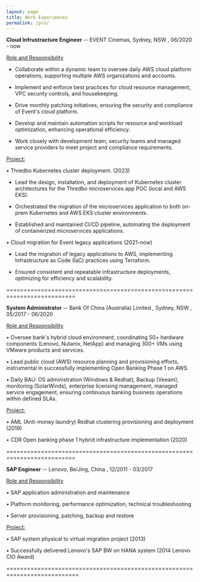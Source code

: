 ```yaml
---
layout: page
title: Work Experiences
permalink: /pro/
---
```



<b>Cloud Infrustracture Engineer </b>  --  EVENT Cinemas,    Sydney, NSW ,       06/2020 - now 

<ins>Role and Responsibility</ins> 

- Collaborate within a dynamic team to oversee daily AWS cloud platform operations, supporting multiple AWS organizations and accounts.

- Implement and enforce best practices for cloud resource management, VPC security controls, and housekeeping.

- Drive monthly patching initiatives, ensuring the security and compliance of Event's cloud platform.

- Develop and maintain automation scripts for resource and workload optimization, enhancing operational efficiency.

- Work closely with development team, security teams and managed service providers to meet project and compliance requirements.

<ins>Project:</ins> 

•   Thredbo Kubernetes cluster deployment. (2023)

- Lead the design, installation, and deployment of Kubernetes cluster architectures for the Thredbo microservices app POC (local and AWS EKS).

- Orchestrated the migration of the microservices application to both on-prem Kubernetes and AWS EKS cluster environments.

- Established and maintained CI/CD pipeline, automating the deployment of containerized microservices applications.

•   Cloud migration for Event legacy applications (2021-now)

- Lead the migration of legacy applications to AWS, implementing Infrastructure as Code (IaC) practices using Terraform.

- Ensured consistent and repeatable infrastructure deployments, optimizing for efficiency and scalability.

==========================================================================


<b>System Administrator </b>  --  Bank Of China (Australia) Limited ,    Sydney, NSW ,       05/2017 - 06/2020 

<ins>Role and Responsibility</ins> 

•   Oversee bank's hybrid cloud environment, coordinating 50+ hardware components (Lenovo, Nutanix, NetApp) and managing 300+ VMs using VMware products and services.

•   Lead public cloud (AWS) resource planning and provisioning efforts, instrumental in successfully implementing Open Banking Phase 1 on AWS.

•   Daily BAU: OS administration (Windows & Redhat), Backup (Veeam), monitoring (SolarWinds), enterprise licensing management, managed service engagement, ensuring continuous banking business operations within defined SLAs.

<ins>Project:</ins> 

•   AML (Anti-money laundry) Redhat clustering provisioning and deployment (2019)

•   CDR Open banking phase 1 hybrid infrastructure implementation (2020)


==========================================================================

<b>SAP Engineer</b>  --  Lenovo,      BeiJing, China ,      12/2011 - 03/2017 

<ins>Role and Responsibility</ins> 

•	SAP application administration and maintenance

•	Platform monitoring, performance optimization, technical troubleshooting

•	Server provisioning, patching, backup and restore


<ins>Project:</ins> 

•	SAP system physical to virtual migration project (2013)

•	Successfully delivered Lenovo's SAP BW on HANA system (2014 Lenovo CIO Award)

===========================================================================
